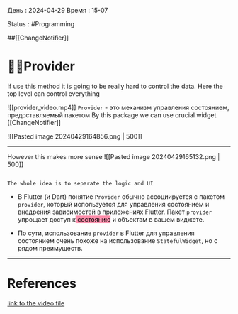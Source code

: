 День : 2024-04-29 
Время : 15-07

Status : #Programming  

 ##[[ChangeNotifier]]
# 👨‍💻Provider

If use this method it is going to be really hard to control the data. Here the top level can control everything


![[provider_video.mp4]]
`Provider` - это механизм управления состоянием, предоставляемый пакетом
By this package we can use crucial widget [[ChangeNotifier]] 

![[Pasted image 20240429164856.png | 500]]

---

However this makes more sense 
![[Pasted image 20240429165132.png | 500]]

```ad-summary

The whole idea is to separate the logic and UI
```


- В Flutter (и Dart) понятие `Provider` обычно ассоциируется с пакетом `provider`, который используется для управления состоянием и внедрения зависимостей в приложениях Flutter. Пакет `provider` упрощает доступ к<mark style="background: #FF5582A6;"> состоянию</mark> и объектам в вашем виджете.

- По сути, использование `provider` в Flutter для управления состоянием очень похоже на использование `StatefulWidget`, но с рядом преимуществ.










---
# References
[link to the video file](file:///C:/Users/shaxa/Downloads/Telegram%20Desktop/%D0%97%D0%B0%D0%BF%D0%B8%D1%81%D1%8C_2024_05_01_17_06_49_877.mp4) 


